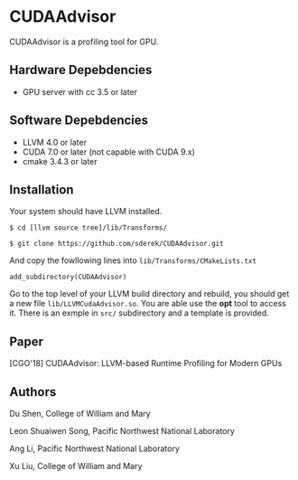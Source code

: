 # CUDAAdvisor

CUDAAdvisor is a profiling tool for GPU.

## Hardware Depebdencies
  - GPU server with cc 3.5 or later
 
## Software Depebdencies
  - LLVM 4.0 or later
  - CUDA 7.0 or later (not capable with CUDA 9.x)
  - cmake 3.4.3 or later

## Installation
Your system should have LLVM installed.

`$ cd [llvm source tree]/lib/Transforms/`

`$ git clone https://github.com/sderek/CUDAAdvisor.git`

And copy the fowllowing lines into `lib/Transforms/CMakeLists.txt`

`add_subdirectory(CUDAAdvisor)`

Go to the top level of your LLVM build directory and rebuild, you should get a new file `lib/LLVMCudaAdvisor.so`. You are able use the **opt** tool to access it. There is an exmple in `src/` subdirectory and a template is provided.

## Paper
[CGO'18] CUDAAdvisor: LLVM-based Runtime Profiling for Modern GPUs

## Authors
Du Shen, College of William and Mary

Leon Shuaiwen Song, Pacific Northwest National Laboratory

Ang Li, Pacific Northwest National Laboratory

Xu Liu, College of William and Mary
